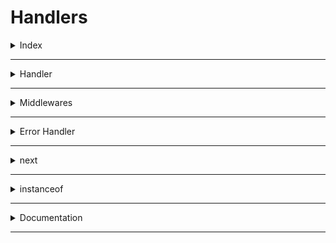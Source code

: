 # Handlers

<details>
<summary>Index</summary>

## Index

- Handler
- Middlewares
- Error Handler
- next
- instanceof
- Documentation

</details>

---

<details>
<summary>Handler</summary>

## Handler

In ExpressJS, we have handlers

1. Error Handler
2. Response Handler

</details>

---

<details>
<summary>Middlewares</summary>

## Middlewares

1. Normal Middleware
2. Error Middleware

### 1. Normal Middleware

- If you run same logic for every Request, you need to use middleware.
- Normal Middleware runs for every request, no matter which route is used.
- Purpose: Used for preprocessing requests and can handle tasks like logging, adding headers, or modifying request data.
- Location: Defined using `app.use()` and executes for every request before reaching the route handlers or other middleware.
- Function: Takes `req`, `res`, and `next` as parameters and must call `next()` to pass control to the next middleware or route handler.

```ts
// Use Normal Middleware before Route
app.use((req: Request, res: Response, next: NextFunction) => {
	// Normal Middleware
	console.log("Normal Middleware executed for every request");
	next(); // Pass control to the next middleware or route handler
});
```

#### 2. Error Middleware

- When an error is encountered, Express automatically invokes the nearest error-handling middleware with the error object.
- When an error occurs, Express skips remaining route handlers and middleware, invoking the error-handling middleware.
- The error handler must be defined using app.use() with four parameters: err, req, res, and next. This is necessary for Express to recognize it as an error-handling middleware. If the next parameter is omitted, Express will treat the function as a regular middleware instead of an error handler, which is why all four parameters are required.
- errorHandler must be defined using `app.use()` with four parameters : `err`, `req`, `res` and `next`. All 4 parameters are required for Express to distinguish between normal middleware and error-handling middleware.
- Purpose: Catches and handles errors that occur during the processing of requests.
- Location: It must be defined after all the routes and other middleware. This is because Express processes middleware and routes in the order they are defined.
- Function: Takes err, req, res, and next as parameters. Logs the error, sets the HTTP status code, and sends a JSON response with error details.

```ts
// If Route has `err` parameter that is the errorMiddleware

// Use errorMiddleware after all Routes and Middlewares
app.use((err: Error, req: Request, res: Response) => {
	console.error("I am Error Middleware");
	res.status(500).json({ message: "This is Error Message" });
});
```

</details>

---

<details>
<summary>Error Handler</summary>

## Error Handler

- Express catches all errors that occur while running route handlers and middleware.

## Types of Errors

1. Client Errors
1. Server Errors
1. Database Errors

### 1. Client Error Responses

- 400 : Bad Request
- 401 : Unauthorized
- 403 : Forbidden
- 404 : Not Found
- 429 : Too Many Requests

### 2. Server Errors

- 500 : Internal Server Error

### 3. Database Errors

### Ways to Handle Errors

1. Centralized Error Handling: Use a single error middleware function to handle errors globally within your application. This ensures consistency and makes it easier to manage and troubleshoot errors.

</details>

---

<details>
<summary>next</summary>

## next

- next parameter in express
- next parameter is used to give control to the next function

</details>

---

<details>
<summary>instanceof</summary>

## instanceof

</details>

---

<details>
<summary>Documentation</summary>

## Documentation

- Docs : [https://medium.com/@mohsinogen/simplified-guide-to-setting-up-a-global-error-handler-in-express-js-daf8dd640b69]
- Error Handler : [https://medium.com/@vdsnini/handling-errors-with-middleware-in-node-js-84555d48ed29]
- Express Error Doc : [https://expressjs.com/en/guide/error-handling.html]

</details>

---
